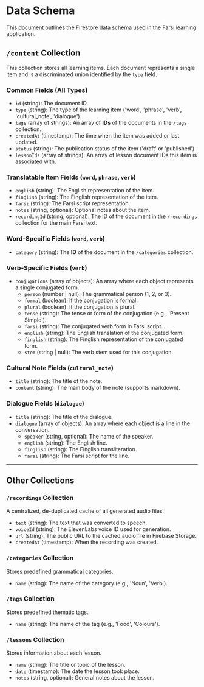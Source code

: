 # Data Schema

This document outlines the Firestore data schema used in the Farsi learning application.

## `/content` Collection

This collection stores all learning items. Each document represents a single item and is a discriminated union identified by the `type` field.

### Common Fields (All Types)
- `id` (string): The document ID.
- `type` (string): The type of the learning item ('word', 'phrase', 'verb', 'cultural_note', 'dialogue').
- `tags` (array of strings): An array of **IDs** of the documents in the `/tags` collection.
- `createdAt` (timestamp): The time when the item was added or last updated.
- `status` (string): The publication status of the item ('draft' or 'published').
- `lessonIds` (array of strings): An array of lesson document IDs this item is associated with.

### Translatable Item Fields (`word`, `phrase`, `verb`)
- `english` (string): The English representation of the item.
- `finglish` (string): The Finglish representation of the item.
- `farsi` (string): The Farsi script representation.
- `notes` (string, optional): Optional notes about the item.
- `recordingId` (string, optional): The ID of the document in the `/recordings` collection for the main Farsi text.

### Word-Specific Fields (`word`, `verb`)
- `category` (string): The **ID** of the document in the `/categories` collection.

### Verb-Specific Fields (`verb`)
- `conjugations` (array of objects): An array where each object represents a single conjugated form.
  - `person` (number | null): The grammatical person (1, 2, or 3).
  - `formal` (boolean): If the conjugation is formal.
  - `plural` (boolean): If the conjugation is plural.
  - `tense` (string): The tense or form of the conjugation (e.g., 'Present Simple').
  - `farsi` (string): The conjugated verb form in Farsi script.
  - `english` (string): The English translation of the conjugated form.
  - `finglish` (string): The Finglish representation of the conjugated form.
  - `stem` (string | null): The verb stem used for this conjugation.

### Cultural Note Fields (`cultural_note`)
- `title` (string): The title of the note.
- `content` (string): The main body of the note (supports markdown).

### Dialogue Fields (`dialogue`)
- `title` (string): The title of the dialogue.
- `dialogue` (array of objects): An array where each object is a line in the conversation.
  - `speaker` (string, optional): The name of the speaker.
  - `english` (string): The English line.
  - `finglish` (string): The Finglish transliteration.
  - `farsi` (string): The Farsi script for the line.

---

## Other Collections

### `/recordings` Collection
A centralized, de-duplicated cache of all generated audio files.
- `text` (string): The text that was converted to speech.
- `voiceId` (string): The ElevenLabs voice ID used for generation.
- `url` (string): The public URL to the cached audio file in Firebase Storage.
- `createdAt` (timestamp): When the recording was created.

### `/categories` Collection
Stores predefined grammatical categories.
- `name` (string): The name of the category (e.g., 'Noun', 'Verb').

### `/tags` Collection
Stores predefined thematic tags.
- `name` (string): The name of the tag (e.g., 'Food', 'Colours').

### `/lessons` Collection
Stores information about each lesson.
- `name` (string): The title or topic of the lesson.
- `date` (timestamp): The date the lesson took place.
- `notes` (string, optional): General notes about the lesson.
